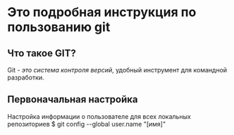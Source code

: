 # Это подробная инструкция по пользованию git
## Что такое GIT?  
Git - _это система контроля версий_, удобный инструмент для командной разработки.
## Первоначальная настройка  
Настройка информации о пользователе для всех локальных репозиториев
$ git config --global user.name "[имя]"
